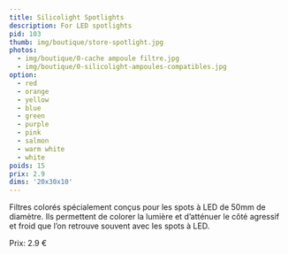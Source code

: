 ```yaml
---
title: Silicolight Spotlights
description: For LED spotlights
pid: 103
thumb: img/boutique/store-spotlight.jpg
photos:
  - img/boutique/0-cache ampoule filtre.jpg
  - img/boutique/0-silicolight-ampoules-compatibles.jpg
option:
  - red
  - orange
  - yellow
  - blue
  - green
  - purple
  - pink
  - salmon
  - warm white
  - white
poids: 15
prix: 2.9
dims: '20x30x10'
---
```


Filtres colorés spécialement conçus pour les spots à LED de 50mm de diamètre.
Ils permettent de colorer la lumière et d’atténuer le côté agressif et froid que l’on retrouve souvent avec les spots à LED.

Prix: 2.9 €